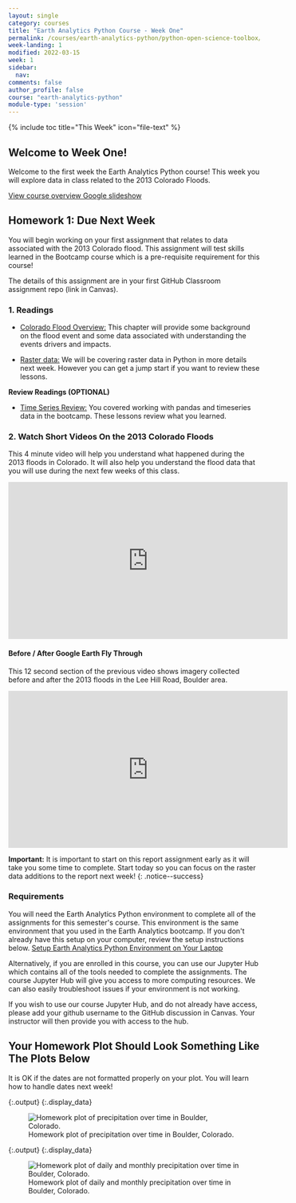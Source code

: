 ```yaml
---
layout: single
category: courses
title: "Earth Analytics Python Course - Week One"
permalink: /courses/earth-analytics-python/python-open-science-toolbox/
week-landing: 1
modified: 2022-03-15
week: 1
sidebar:
  nav:
comments: false
author_profile: false
course: "earth-analytics-python"
module-type: 'session'
---
```

{% include toc title="This Week" icon="file-text" %}

<div class="notice--info" markdown="1">

## <i class="fa fa-ship" aria-hidden="true"></i> Welcome to Week One!

Welcome to the first week the Earth Analytics Python course! This week you will explore data
in class related to the 2013 Colorado Floods.


<a class="btn btn--success btn--x-large" href="https://docs.google.com/presentation/d/1WJV_taQN6u0Lt5PO5wN5601ZHRtyQFdcKB54HmSw1t0/edit?usp=sharing" target= "_blank"> <i class="fa fa-youtube-play" aria-hidden="true"></i> View course overview Google slideshow
</a>

<!--
<a class="btn btn--success btn--large" href="https://docs.google.com/document/d/1EY9vxr3bAi81xfuIcNvjMRQqbSkXc9qoau0Pn3cahLQ/edit" target= "_blank"> View climate change google doc
</a>
<a class="btn btn--success btn--large" href="https://docs.google.com/document/d/1XuPS0oHh6lRo47sQ4XB-WSWvRQBoS2HWksNc6v_JSic/edit#
" target= "_blank"> View FLOODING change google doc
</a>
-->

</div>

## <i class="fa fa-pencil"></i> Homework 1: Due Next Week

You will begin working on your first assignment that relates to data associated with the 2013 Colorado flood.
This assignment will test skills learned in the Bootcamp course which is a pre-requisite requirement for this course!

The details of this assignment are in your first GitHub Classroom assignment repo (link in Canvas).


### 1. Readings

* <a href="https://www.earthdatascience.org/courses/use-data-open-source-python/data-stories/colorado-2013-floods/an-overview-of-the-colorado-2013-floods/">Colorado Flood Overview:</a> This chapter will provide some background on the flood event and some data associated with understanding the events drivers and impacts.

* <a href="https://www.earthdatascience.org/courses/use-data-open-source-python/data-stories/lidar-raster-data/lidar-intro/">Raster data:</a> We will be covering raster data in Python in more details next week. However you can get a jump start if you want to review these lessons.  

**Review Readings (OPTIONAL)**

* <a href="https://www.earthdatascience.org/courses/use-data-open-source-python/use-time-series-data-in-python/date-time-types-in-pandas-python/">Time Series Review:</a> You covered working with pandas and timeseries data in the bootcamp. These lessons review what you learned.



### 2. Watch Short Videos On the 2013 Colorado Floods

This 4 minute video will help you understand what happened during the 2013
floods in Colorado. It will also help you understand the flood data that you will use
during the next few weeks of this class.

<iframe width="560" height="315" src="https://www.youtube.com/embed/IHIckvWhwoo" frameborder="0" allowfullscreen></iframe>

#### Before / After Google Earth Fly Through

This 12 second section of the previous video shows imagery collected before and after the 2013 floods in the Lee Hill Road, Boulder area.

<iframe width="560" height="315" src="https://www.youtube.com/embed/IHIckvWhwoo?start=177&end=189&loop=1&mute=1&rel=0;" frameborder="0" allowfullscreen></iframe>

<i class="fa fa-star" aria-hidden="true"></i> **Important:** It is important to start on this report assignment early as it will take you some time to complete. Start today so you can focus on the raster data additions to the report next week!
{: .notice--success}


### Requirements

You will need the Earth Analytics Python environment to complete all of the assignments for this semester's course. This environment is the same environment that you used in the Earth Analytics bootcamp. If you don't already have this setup on your computer, review the setup instructions below.
<a href= "{{ site.url }}/workshops/setup-earth-analytics-python/">Setup Earth Analytics Python Environment on Your Laptop</a>


Alternatively, if you are enrolled in this course, you can use our Jupyter Hub which contains all of the tools needed to complete the assignments. The course Jupyter Hub will give you access to more computing resources. We can also easily troubleshoot issues if your environment is not working.

If you wish to use our course Jupyter Hub, and do not already have access, please add your github username to the GitHub discussion in Canvas. Your instructor will then provide you with access to the hub.




<!-- end homework activity -->

## Your Homework Plot Should Look Something Like The Plots Below
It is OK if the dates are not formatted properly on your plot. You will learn how to handle dates next week!



{:.output}
{:.display_data}

<figure>

<img src = "{{ site.url }}/images/courses/earth-analytics-python/01-science-toolbox/2018-02-05-science-toolbox-landing/2018-02-05-science-toolbox-landing_5_0.png" alt = "Homework plot of precipitation over time in Boulder, Colorado.">
<figcaption>Homework plot of precipitation over time in Boulder, Colorado.</figcaption>

</figure>





{:.output}
{:.display_data}

<figure>

<img src = "{{ site.url }}/images/courses/earth-analytics-python/01-science-toolbox/2018-02-05-science-toolbox-landing/2018-02-05-science-toolbox-landing_6_0.png" alt = "Homework plot of daily and monthly precipitation over time in Boulder, Colorado.">
<figcaption>Homework plot of daily and monthly precipitation over time in Boulder, Colorado.</figcaption>

</figure>
